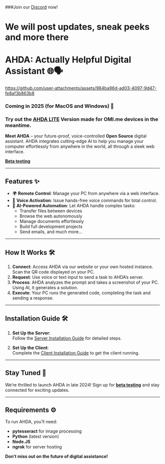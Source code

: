 ###Join our [Discord](https://discord.gg/eUdJ5xdw8Q) now!
# We will post updates, sneak peeks and more there


# AHDA: Actually Helpful Digital Assistant 🌐🗣️

https://github.com/user-attachments/assets/984ba96d-ad03-4097-9d47-fe8af3b863b8

### Coming in 2025 (for MacOS and Windows) 🚀
### Try out the [AHDA LITE](https://github.com/ActuallyAdvanced/OMI-AHDA) Version made for OMI.me devices in the meantime.

**Meet AHDA** – your future-proof, voice-controlled **Open Source** digital assistant. AHDA integrates cutting-edge AI to help you manage your computer effortlessly from anywhere in the world, all through a sleek web interface.

[**Beta testing**](https://id2zv8k28gx.typeform.com/to/sbPF017g)

---

## Features ✨
- 🌍 **Remote Control**: Manage your PC from anywhere via a web interface.
- 🎤 **Voice Activation**: Issue hands-free voice commands for total control.
- 💼 **AI-Powered Automation**: Let AHDA handle complex tasks:
  - Transfer files between devices
  - Browse the web autonomously
  - Manage documents effortlessly
  - Build full development projects
  - Send emails, and much more...

---

## How It Works 🛠️

1. **Connect**: Access AHDA via our website or your own hosted instance. Scan the QR code displayed on your PC.
2. **Request**: Use voice or text input to send a task to AHDA’s server.
3. **Process**: AHDA analyzes the prompt and takes a screenshot of your PC. Using AI, it generates a solution.
4. **Execute**: Your PC runs the generated code, completing the task and sending a response.

---

## Installation Guide 🛠️

1. **Set Up the Server**:  
   Follow the [Server Installation Guide](https://github.com/ActuallyAdvanced/AHDA/blob/main/Documentation/install_server.MD) for detailed steps.

2. **Set Up the Client**:  
   Complete the [Client Installation Guide](https://github.com/ActuallyAdvanced/AHDA/blob/main/Documentation/install_client.MD) to get the client running.

---

## Stay Tuned 🔮
We’re thrilled to launch AHDA in late 2024! Sign up for [**beta testing**](https://id2zv8k28gx.typeform.com/to/sbPF017g) and stay connected for exciting updates.

---

## Requirements ⚙️
To run AHDA, you’ll need:
- **pytesseract** for image processing
- **Python** (latest version)
- **Node.JS**
- **ngrok** for server hosting

**Don’t miss out on the future of digital assistance!**
